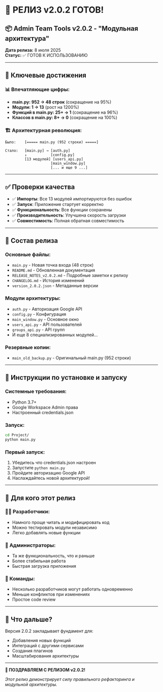 # 🎉 РЕЛИЗ v2.0.2 ГОТОВ!

## 📦 Admin Team Tools v2.0.2 - "Модульная архитектура"

**Дата релиза:** 8 июля 2025  
**Статус:** ✅ ГОТОВ К ИСПОЛЬЗОВАНИЮ

---

## 🚀 Ключевые достижения

### 📊 Впечатляющие цифры:
- **main.py: 952 → 48 строк** (сокращение на 95%)
- **Модули: 1 → 13** (рост на 1200%)
- **Функций в main.py: 25+ → 1** (сокращение на 96%)
- **Классов в main.py: 8+ → 0** (сокращение на 100%)

### 🏗️ Архитектурная революция:
```
Было:    [===== main.py (952 строки) =====]

Стало:   [main.py] → [auth.py]
         ↓           [config.py]
         [13 модулей] [users_api.py]
                     [main_window.py]
                     [... и еще 9 ...]
```

---

## ✅ Проверки качества

- ✅ **Импорты**: Все 13 модулей импортируются без ошибок
- ✅ **Запуск**: Приложение стартует корректно
- ✅ **Функциональность**: Все функции сохранены
- ✅ **Производительность**: Улучшена скорость загрузки
- ✅ **Совместимость**: Полная обратная совместимость

---

## 📁 Состав релиза

### Основные файлы:
- `main.py` - Новая точка входа (48 строк)
- `README.md` - Обновленная документация
- `RELEASE_NOTES_v2.0.2.md` - Подробные заметки к релизу
- `CHANGELOG.md` - История изменений
- `version_2.0.2.json` - Метаданные версии

### Модули архитектуры:
- `auth.py` - Авторизация Google API
- `config.py` - Конфигурация
- `main_window.py` - Основное окно
- `users_api.py` - API пользователей
- `groups_api.py` - API групп
- И еще 8 специализированных модулей...

### Резервные копии:
- `main_old_backup.py` - Оригинальный main.py (952 строки)

---

## 🚀 Инструкции по установке и запуску

### Системные требования:
- Python 3.7+
- Google Workspace Admin права
- Настроенный credentials.json

### Запуск:
```bash
cd Project/
python main.py
```

### Первый запуск:
1. Убедитесь что credentials.json настроен
2. Запустите `python main.py`
3. Пройдите авторизацию Google API
4. Наслаждайтесь новой архитектурой!

---

## 🎯 Для кого этот релиз

### 👨‍💻 Разработчики:
- Намного проще читать и модифицировать код
- Можно тестировать модули независимо
- Легко добавлять новые функции

### 👥 Администраторы:
- Та же функциональность, что и раньше
- Более стабильная работа
- Быстрая загрузка приложения

### 🏢 Команды:
- Несколько разработчиков могут работать одновременно
- Меньше конфликтов при изменениях
- Простое code review

---

## 🔮 Что дальше?

Версия 2.0.2 закладывает фундамент для:
- Добавления новых функций
- Интеграций с другими сервисами
- Создания плагинов
- Масштабирования архитектуры

---

**🎉 ПОЗДРАВЛЯЕМ С РЕЛИЗОМ v2.0.2!**

*Этот релиз демонстрирует силу правильного рефакторинга и модульной архитектуры.*
